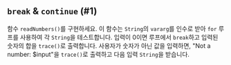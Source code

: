 ## `break` & `continue` (#1)

함수 `readNumbers()`를 구현하세요. 이 함수는 `String`의 `vararg`를 인수로 받아 `for` 루프를 사용하여 각 `String`을 테스트합니다. 입력이 0이면 루프에서 `break`하고 입력된 숫자의 합을 `trace()`로 출력합니다. 사용자가 숫자가 아닌 값을 입력하면, "Not a number: $input"을 `trace()`로 출력하고 다음 입력 `String`을 받습니다.